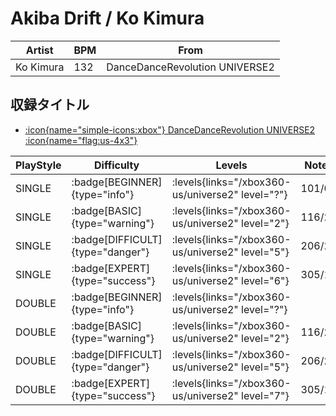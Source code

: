 # Akiba Drift / Ko Kimura

|Artist|BPM|From|
|------|---|----|
|Ko Kimura|132|DanceDanceRevolution UNIVERSE2|

## 収録タイトル

- [:icon{name="simple-icons:xbox"} DanceDanceRevolution UNIVERSE2 :icon{name="flag:us-4x3"}](/xbox360-us/universe2)

|PlayStyle|Difficulty|Levels|Notes|Movie|
|---------|----------|------|-----|-----|
|SINGLE| :badge[BEGINNER]{type="info"}| :levels{links="/xbox360-us/universe2" level="?"}|101/0||
|SINGLE| :badge[BASIC]{type="warning"}| :levels{links="/xbox360-us/universe2" level="2"}|116/24||
|SINGLE| :badge[DIFFICULT]{type="danger"}| :levels{links="/xbox360-us/universe2" level="5"}|206/20||
|SINGLE| :badge[EXPERT]{type="success"}| :levels{links="/xbox360-us/universe2" level="6"}|305/16||
|DOUBLE| :badge[BEGINNER]{type="info"}| :levels{links="/xbox360-us/universe2" level="?"}|||
|DOUBLE| :badge[BASIC]{type="warning"}| :levels{links="/xbox360-us/universe2" level="2"}|116/24||
|DOUBLE| :badge[DIFFICULT]{type="danger"}| :levels{links="/xbox360-us/universe2" level="5"}|206/20||
|DOUBLE| :badge[EXPERT]{type="success"}| :levels{links="/xbox360-us/universe2" level="7"}|305/16||
